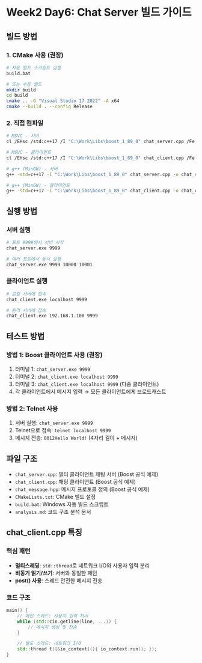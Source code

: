 # Week2 Day6: Chat Server 빌드 가이드

## 빌드 방법

### 1. CMake 사용 (권장)
```bash
# 자동 빌드 스크립트 실행
build.bat

# 또는 수동 빌드
mkdir build
cd build
cmake .. -G "Visual Studio 17 2022" -A x64
cmake --build . --config Release
```

### 2. 직접 컴파일
```bash
# MSVC - 서버
cl /EHsc /std:c++17 /I "C:\Work\Libs\boost_1_89_0" chat_server.cpp /Fe:chat_server.exe

# MSVC - 클라이언트
cl /EHsc /std:c++17 /I "C:\Work\Libs\boost_1_89_0" chat_client.cpp /Fe:chat_client.exe

# g++ (MinGW) - 서버
g++ -std=c++17 -I "C:\Work\Libs\boost_1_89_0" chat_server.cpp -o chat_server.exe -lws2_32

# g++ (MinGW) - 클라이언트
g++ -std=c++17 -I "C:\Work\Libs\boost_1_89_0" chat_client.cpp -o chat_client.exe -lws2_32
```

## 실행 방법

### 서버 실행
```bash
# 포트 9999에서 서버 시작
chat_server.exe 9999

# 여러 포트에서 동시 실행
chat_server.exe 9999 10000 10001
```

### 클라이언트 실행
```bash
# 로컬 서버에 접속
chat_client.exe localhost 9999

# 원격 서버에 접속
chat_client.exe 192.168.1.100 9999
```

## 테스트 방법

### 방법 1: Boost 클라이언트 사용 (권장)
1. 터미널 1: `chat_server.exe 9999`
2. 터미널 2: `chat_client.exe localhost 9999`
3. 터미널 3: `chat_client.exe localhost 9999` (다중 클라이언트)
4. 각 클라이언트에서 메시지 입력 → 모든 클라이언트에게 브로드캐스트

### 방법 2: Telnet 사용
1. 서버 실행: `chat_server.exe 9999`
2. Telnet으로 접속: `telnet localhost 9999`
3. 메시지 전송: `0012Hello World!` (4자리 길이 + 메시지)

## 파일 구조

- `chat_server.cpp`: 멀티 클라이언트 채팅 서버 (Boost 공식 예제)
- `chat_client.cpp`: 채팅 클라이언트 (Boost 공식 예제)
- `chat_message.hpp`: 메시지 프로토콜 정의 (Boost 공식 예제)
- `CMakeLists.txt`: CMake 빌드 설정
- `build.bat`: Windows 자동 빌드 스크립트
- `analysis.md`: 코드 구조 분석 문서

## chat_client.cpp 특징

### 핵심 패턴
- **멀티스레딩**: `std::thread`로 네트워크 I/O와 사용자 입력 분리
- **비동기 읽기/쓰기**: 서버와 동일한 패턴
- **post() 사용**: 스레드 안전한 메시지 전송

### 코드 구조
```cpp
main() {
    // 메인 스레드: 사용자 입력 처리
    while (std::cin.getline(line, ...)) {
        // 메시지 생성 및 전송
    }

    // 별도 스레드: 네트워크 I/O
    std::thread t([&io_context](){ io_context.run(); });
}
```